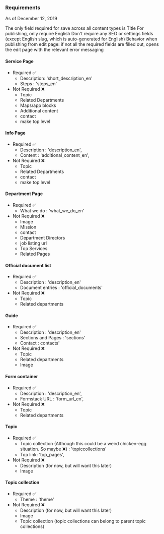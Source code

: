 ### Requirements
As of December 12, 2019

The only field required for save across all content types is Title
For publishing, only require English
Don't require any SEO or settings fields (except English slug, which is auto-generated for English)
Behavior when publishing from edit page: if not all the required fields are filled out, opens the edit page with the relevant error messaging

#### Service Page

- Required ✅
    - Description: 'short_description_en'
    - Steps : 'steps_en'
- Not Required ❌
    - Topic
    - Related Departments
    - Maps/app blocks
    - Additional content
    - contact
    - make top level
    
#### Info Page

- Required ✅
    - Description : 'description_en',
    - Content : 'additional_content_en',
- Not Required ❌
    - Topic
    - Related Departments
    - contact
    - make top level
    
#### Department Page

- Required ✅
    - What we do : 'what_we_do_en'
- Not Required ❌
    - Image
    - Mission
    - contact
    - Department Directors
    - job listing url
    - Top Services
    - Related Pages
    
#### Official document list
- Required ✅
    - Description : 'description_en'
    - Document entries : 'official_documents'
- Not Required ❌
    - Topic
    - Related departments

#### Guide
- Required ✅
    - Description : 'description_en'
    - Sections and Pages : 'sections'
    - Contact : contacts'
- Not Required ❌
    - Topic
    - Related departments
    - Image
    
#### Form container
- Required ✅
    - Description : 'description_en',
    - Formstack URL : 'form_url_en',
- Not Required ❌
    - Topic
    - Related departments
    
#### Topic
- Required ✅
    - Topic collection (Although this could be a weird chicken-egg situation. So maybe ❌) : 'topiccollections'
    - Top link: 'top_pages',
- Not Required ❌
    - Description (for now, but will want this later)
    - Image

#### Topic collection
- Required ✅
    - Theme : 'theme'
- Not Required ❌
    - Description (for now, but will want this later)
    - Image
    - Topic collection (topic collections can belong to parent topic collections)

